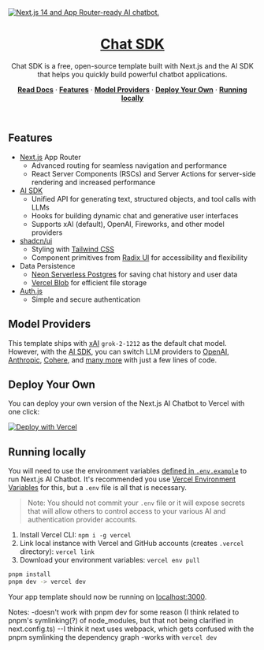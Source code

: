 <a href="https://chat.vercel.ai/">
  <img alt="Next.js 14 and App Router-ready AI chatbot." src="app/(chat)/opengraph-image.png">
  <h1 align="center">Chat SDK</h1>
</a>

<p align="center">
    Chat SDK is a free, open-source template built with Next.js and the AI SDK that helps you quickly build powerful chatbot applications.
</p>

<p align="center">
  <a href="https://chat-sdk.dev"><strong>Read Docs</strong></a> ·
  <a href="#features"><strong>Features</strong></a> ·
  <a href="#model-providers"><strong>Model Providers</strong></a> ·
  <a href="#deploy-your-own"><strong>Deploy Your Own</strong></a> ·
  <a href="#running-locally"><strong>Running locally</strong></a>
</p>
<br/>

## Features

- [Next.js](https://nextjs.org) App Router
  - Advanced routing for seamless navigation and performance
  - React Server Components (RSCs) and Server Actions for server-side rendering and increased performance
- [AI SDK](https://sdk.vercel.ai/docs)
  - Unified API for generating text, structured objects, and tool calls with LLMs
  - Hooks for building dynamic chat and generative user interfaces
  - Supports xAI (default), OpenAI, Fireworks, and other model providers
- [shadcn/ui](https://ui.shadcn.com)
  - Styling with [Tailwind CSS](https://tailwindcss.com)
  - Component primitives from [Radix UI](https://radix-ui.com) for accessibility and flexibility
- Data Persistence
  - [Neon Serverless Postgres](https://vercel.com/marketplace/neon) for saving chat history and user data
  - [Vercel Blob](https://vercel.com/storage/blob) for efficient file storage
- [Auth.js](https://authjs.dev)
  - Simple and secure authentication

## Model Providers

This template ships with [xAI](https://x.ai) `grok-2-1212` as the default chat model. However, with the [AI SDK](https://sdk.vercel.ai/docs), you can switch LLM providers to [OpenAI](https://openai.com), [Anthropic](https://anthropic.com), [Cohere](https://cohere.com/), and [many more](https://sdk.vercel.ai/providers/ai-sdk-providers) with just a few lines of code.

## Deploy Your Own

You can deploy your own version of the Next.js AI Chatbot to Vercel with one click:

[![Deploy with Vercel](https://vercel.com/button)](https://vercel.com/new/clone?repository-url=https%3A%2F%2Fgithub.com%2Fvercel%2Fai-chatbot&env=AUTH_SECRET&envDescription=Generate%20a%20random%20secret%20to%20use%20for%20authentication&envLink=https%3A%2F%2Fgenerate-secret.vercel.app%2F32&project-name=my-awesome-chatbot&repository-name=my-awesome-chatbot&demo-title=AI%20Chatbot&demo-description=An%20Open-Source%20AI%20Chatbot%20Template%20Built%20With%20Next.js%20and%20the%20AI%20SDK%20by%20Vercel&demo-url=https%3A%2F%2Fchat.vercel.ai&products=%5B%7B%22type%22%3A%22integration%22%2C%22protocol%22%3A%22ai%22%2C%22productSlug%22%3A%22grok%22%2C%22integrationSlug%22%3A%22xai%22%7D%2C%7B%22type%22%3A%22integration%22%2C%22protocol%22%3A%22storage%22%2C%22productSlug%22%3A%22neon%22%2C%22integrationSlug%22%3A%22neon%22%7D%2C%7B%22type%22%3A%22blob%22%7D%5D)

## Running locally

You will need to use the environment variables [defined in `.env.example`](.env.example) to run Next.js AI Chatbot. It's recommended you use [Vercel Environment Variables](https://vercel.com/docs/projects/environment-variables) for this, but a `.env` file is all that is necessary.

> Note: You should not commit your `.env` file or it will expose secrets that will allow others to control access to your various AI and authentication provider accounts.

1. Install Vercel CLI: `npm i -g vercel`
2. Link local instance with Vercel and GitHub accounts (creates `.vercel` directory): `vercel link`
3. Download your environment variables: `vercel env pull`

```bash
pnpm install
pnpm dev -> vercel dev
```

Your app template should now be running on [localhost:3000](http://localhost:3000).

Notes:
-doesn't work with pnpm dev for some reason (I think related to pnpm's symlinking(?) of node_modules, but that not being clarified in next.config.ts)
--I think it next uses webpack, which gets confused with the pnpm symlinking the dependency graph
-works with `vercel dev`
